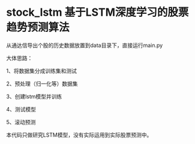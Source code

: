 # stock_lstm 基于LSTM深度学习的股票趋势预测算法
从通达信导出个股的历史数据放置到data目录下，直接运行main.py


大体思路：
 
 1、将数据集分成训练集和测试
 
 2、预处理（归一化等）数据集
 
 3、创建lstm模型并训练
 
 4、测试模型
 
 5、滚动预测
 
 本代码只做研究LSTM模型，没有实际运用到实际股票预测中。
 
 
